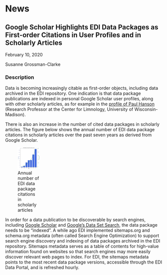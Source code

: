# News 

## Google Scholar Highlights EDI Data Packages as First-order Citations in User Profiles and in Scholarly Articles

February 10, 2020

Susanne Grossman-Clarke

### Description

Data is becoming increasingly citable as first-order objects, including data archived in the EDI repository. One indication is that data package publications are indexed in personal Google Scholar user profiles, along with other scholarly articles, as for example in the [profile of Paul Hanson](https://scholar.google.com/citations?hl=en&user=0WZOHCwAAAAJ&view_op=list_works&sortby=pubdate) (Research Professor at the Center for Limnology, University of Wisconsin-Madison).

There is also an increase in the number of cited data packages in scholarly articles. The figure below shows the annual number of EDI data package citations in scholarly articles over the past seven years as derived from Google Scholar.

<div class="figure_featured" style="width: 30%;">
    <figure>
       <img src="/static/images/news/edi-annual-chart.png" alt="chart of datasets"/>
       <figcaption class="figure-caption">Annual number of EDI data package citations in scholarly articles</figcaption>
    </figure>
</div>

In order for a data publication to be discoverable by search engines, including [Google Scholar](https://scholar.google.com/) and [Google’s Data Set Search](https://datasetsearch.research.google.com/), the data package needs to be “indexed”. A while ago EDI implemented sitemaps.org and schema.org metadata (often called Search Engine Optimization) to support search engine discovery and indexing of data packages archived in the EDI repository. Sitemaps metadata serves as a table of contents for high-value information found on websites so that search engines may more easily discover relevant web pages to index. For EDI, the sitemaps metadata points to the most recent data package versions, accessible through the EDI Data Portal, and is refreshed hourly.

<!-- News -->
